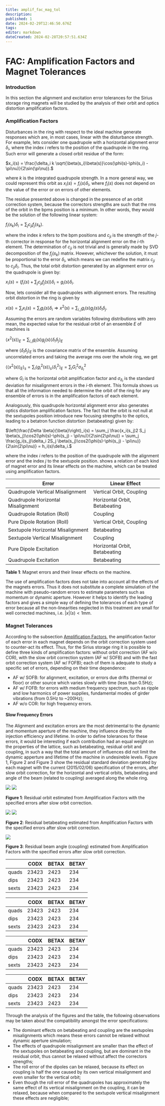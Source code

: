 ```yaml
---
title: amplif_fac_mag_tol
description: 
published: 1
date: 2024-02-29T12:46:50.676Z
tags: 
editor: markdown
dateCreated: 2024-02-28T20:57:51.634Z
---
```


# FAC: Amplification Factors and Magnet Tolerances

### Introduction

In this section the alignment and excitation error tolerances for the Sirius storage ring magnets will be studied by the analysis of their orbit and optics distortion amplification factors.

### Amplification Factors

Disturbances in the ring with respect to the ideal machine generate responses which are, in most cases, linear with the disturbance strength. For example, lets consider one quadrupole with a horizontal alignment error $\delta _i$, where the index $i$ refers to the position of the quadrupole in the ring. Such error will generate a closed orbit residue of the form:

$x_i(s) = \frac{\delta_i k \sqrt{\beta(s_i)\beta(s)}\cos(\phi(s)-\phi(s_i) - \pi\nu)}{2\sin(\pi\nu)}.$

where $k$ is the integrated quadrupole strength. In a more general way, we could represent this orbit as $x_i(s) = f_i(s)\delta_i$, where $f_i(s)$ does not depend on the value of the error or on errors of other elements.

The residue presented above is changed in the presence of an orbit correction system, because the correctors strengths are such that the rms of the orbit in the bpms position is a minimum. In other words, they would be the solution of the following linear system:

$f_i(s_k)\delta_i = \sum_j c_{ji}f_j(s_k).$

where the index $k$ refers to the bpm positions and $c_{ji}$ is the strength of the $j$-th corrector in response for the horizontal alignment error on the $i$-th element. The determination of $c_{ji}$ is not trivial and is generally made by SVD decomposition of the $f_j(s_k)$ matrix. However, whichever the solution, it must be proportional to the error $\delta_i$, which means we can redefine the matrix $c_{ji}$ to $c_{ji}\delta_i$. Thus, the total orbit distortion generated by an alignment error on the quadrupole is given by:

$x_i(s) = \left(f_i(s) + \sum_j c_{ji}f_j(s)\right)\delta_i = g_i(s)\delta_i.$

Now, lets consider all the quadrupoles with alignment errors. The resulting orbit distortion in the ring is given by 

$x(s) = \sum_i x_i(s) = \sum_i g_i(s)\delta_i \Rightarrow x^2(s) = \sum_{i,j} g_i(s)g_j(s)\delta_i\delta_j.$

Assuming the errors are random variables following distributions with zero mean, the expected value for the residual orbit of an ensemble $E$ of machines is

$\langle x^2(s)\rangle_E = \sum_{i,j} g_i(s)g_j(s)\langle\delta_i\delta_j\rangle_E$

where $\langle\delta_i\delta_j\rangle_E$ is the covariance matrix of the ensemble. Assuming uncorrelated errors and taking the average rms over the whole ring, we get

$\langle\langle x^2(s)\rangle_E\rangle_s = \sum_i \langle g_i^2(s)\rangle_s\langle\delta_i^2\rangle_E  = \sum_i G_i^2\sigma_{\delta_i}^2$

where $G_i$ is the horizontal orbit amplification factor and $\sigma_{\delta_i}$ is the standard deviation for misalignment errors in the $i$-th element. This formula shows us that all the information needed to determine the orbit of the ring for any ensemble of errors is in the amplification factors of each element.

Analogously, this quadrupole horizontal alignment error also generates optics distortion amplification factors. The fact that the orbit is not null at the sextupoles position introduce new focusing strengths to the optics, leading to a betatron function distortion (betabeating) given by:

$\left(\frac{\Delta \beta}{\beta}\right)_i(s) = \sum_j \frac{x_i(s_j)2 S_j \beta(s_j)\cos2(\phi(s)-\phi(s_j) - \pi\nu)}{2\sin(2\pi\nu)} = \sum_j \frac{g_i(s_j)\delta_i 2S_j \beta(s_j)\cos2(\phi(s)-\phi(s_j) - \pi\nu)}{2\sin(2\pi\nu)} = h_i(s)\delta_i.$

where the index $i$ refers to the position of the quadrupole with the alignment error and the index $j$ to the sextupole position. <xr id="tab:errors_linear_effects" /> shows a relation of each kind of magnet error and its linear effects on the machine, which can be treated using amplification factors. 

|Error| Linear Effect |
| --- | --- |
|Quadrupole Vertical Misalignment| Vertical Orbit, Coupling |
|Quadrupole Horizontal Misalignment| Horizontal Orbit, Betabeating |
|Quadrupole Rotation (Roll)| Coupling |
|Pure Dipole Rotation (Roll)| Vertical Orbit, Coupling |
|Sextupole Horizontal Misalignment| Betabeating |
|Sextupole Vertical Misalignment| Coupling |
|Pure Dipole Excitation| Horizontal Orbit, Betabeating |
|Quadrupole Excitation| Betabeating  |

**Table 1**: Magnet errors and their linear effects on the machine. 

The use of amplification factors does not take into account all the effects of the magnets errors. Thus it does not substitute a complete simulation of the machine with pseudo-random errors to estimate parameters such as momentum or dynamic aperture. However it helps to identify the leading factors and gives a simple way of defining the tolerances of each type of error because all the non-linearities neglected in this treatment are small for well corrected machines, i.e. $|x|(s)<1\text{mm}$.

### Magnet Tolerances

According to the subsection [Amplification Factors](http://localhost:3000/en/home/Groups/FAC/amplif_fac_mag_tol#amplification-factors), the amplification factor of each error in each magnet depends on the orbit correction system used to counter-act its effect. Thus, for the Sirius storage ring it is possible to define three kinds of amplification factors: without orbit correction (AF w/o COR), with the slow orbit correction system (AF w/ SOFB) and with the fast orbit correction system (AF w/ FOFB); each of them is adequate to study a specific set of errors, depending on their time dependence:

* AF w/ SOFB: for alignment, excitation, or errors due drifts (thermal or floor) or other source which varies slowly with time (less than 0.5Hz);
* AF w/ FOFB: for errors with medium frequency spectrum, such as ripple and low harmonics of power supplies, fundamental modes of girder vibrations (from 0.5Hz to ~200Hz);
* AF w/o COR: for high frequency errors.

#### Slow Frequency Errors

The Alignment and excitation errors are the most detrimental to the dynamic and momentum aperture of the machine, they influence directly the injection efficiency and lifetime. In order to define tolerances for these errors, it would be interesting if each contribution had an equal weight on the properties of the lattice, such as betabeating, residual orbit and coupling, in such a way that the total amount of influences did not limit the dynamic apperture and lifetime of the machine in undesireble levels. Figure 1, Figure 2 and Figure 3 show the residual standard deviation generated by each magnet with the current (2015/02/06) specification of the errors, after slow orbit correction, for the horizontal and vertical orbits, betabeating and angle of the beam (related to coupling) averaged along the whole ring. 


![](/img/groups/fac/Sirius_SR_Amp._Factors_CODx.Mags.SOFB.svg) ![](/img/groups/fac/Sirius_SR_Amp._Factors_CODy.Mags.SOFB.svg)

**Figure 1**: Residual orbit estimated from Amplification Factors with the specified errors after slow orbit correction.

![](/img/groups/fac/Sirius_SR_Amp._Factors_BETx.Mags.SOFB.svg) ![](/img/groups/fac/Sirius_SR_Amp._Factors_BETy.Mags.SOFB.svg)

**Figure 2**: Residual betabeating estimated from Amplification Factors with the specified errors after slow orbit correction.

![](/img/groups/fac/Sirius_SR_Amp._Factors_ANGL.Mags.SOFB.svg)

**Figure 3**: Residual beam angle (coupling) estimated from Amplification Factors with the specified errors after slow orbit correction.

|| CODX| BETAX| BETAY |
| --- | --- | --- | --- |
|quads| 23423| 2423| 234 |
|dips| 23423| 2423| 234 |
|sexts| 23423| 2423| 234  |


||CODX| BETAX| BETAY |
| --- | --- | --- | --- |
|quads| 23423| 2423| 234 |
|dips| 23423| 2423| 234 |
|sexts| 23423| 2423| 234 |


|| CODX| BETAX| BETAY |
| --- | --- | --- | --- |
|quads| 23423| 2423| 234 |
|dips| 23423| 2423| 234 |
|sexts| 23423| 2423| 234  |


|| CODX| BETAX| BETAY |
| --- | --- | --- | --- |
|quads| 23423| 2423| 234 |
|dips| 23423| 2423| 234 |
|sexts| 23423| 2423| 234  


Through the analysis of the figures and the table, the following observations may be taken about the compatibility amongst the error specifications:

* The dominant effects on betabeating and coupling are the sextupoles misalignments which means these errors cannot be relaxed without dynamic aperture simulation;
* The effects of quadrupole misalignment are smaller than the effect of the sextupoles on betabeating and coupling, but are dominant in the residual orbit, thus cannot be relaxed without affect the correctors strengths;
* The roll error of the dipoles can be relaxed, because its effect on coupling is half the one caused by its own vertical misalignment and even smaller for the vertical orbit;
* Even though the roll error of the quadrupoles has approximately the same effect of its vertical misalignment on the coupling, it can be relaxed, because when compared to the sextupole vertical misalignment these effects are negligible;

